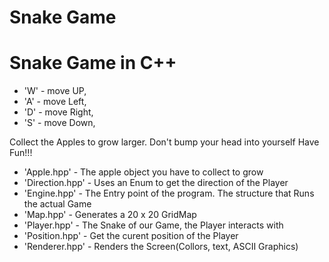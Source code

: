 # Snake Game

# Snake Game in C++

- 'W' - move UP,
- 'A' - move Left,
- 'D' - move Right,
- 'S' - move Down,

Collect the Apples to grow larger. Don't bump your head into yourself Have Fun!!!



- 'Apple.hpp' - The apple object you have to collect to grow
- 'Direction.hpp' - Uses an Enum to get the direction of the Player
- 'Engine.hpp' - The Entry point of the program. The structure that Runs the actual Game
- 'Map.hpp' - Generates a 20 x 20 GridMap
- 'Player.hpp' - The Snake of our Game, the Player interacts with
- 'Position.hpp' - Get the curent position of the Player
- 'Renderer.hpp' - Renders the Screen(Collors, text, ASCII Graphics)
